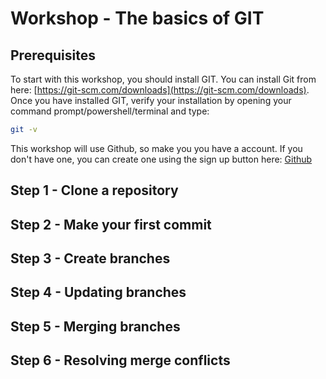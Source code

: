 # Workshop - The basics of GIT

## Prerequisites
To start with this workshop, you should install GIT. You can install Git from here: [https://git-scm.com/downloads](https://git-scm.com/downloads). Once you have installed GIT, verify your installation by opening your command prompt/powershell/terminal and type:
```bash
git -v
```

This workshop will use Github, so make you you have a account. If you don't have one, you can create one using the sign up button here: [Github](https://github.com/)

## Step 1 - Clone a repository


## Step 2 - Make your first commit


## Step 3 - Create branches


## Step 4 - Updating branches


## Step 5 - Merging branches


## Step 6 - Resolving merge conflicts
